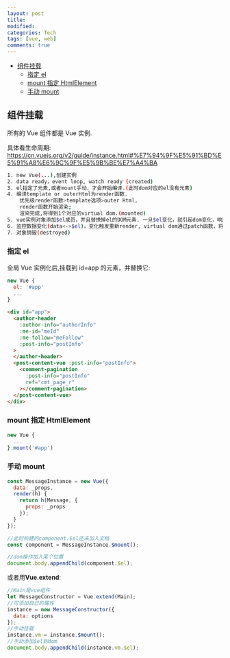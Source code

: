 ```yaml
---
layout: post
title:
modified:
categories: Tech
tags: [vue, web]
comments: true
---
```


<!-- TOC -->

- [组件挂载](#组件挂载)
  - [指定 el](#指定-el)
  - [mount 指定 HtmlElement](#mount-指定-HtmlElement)
  - [手动 mount](#手动-mount)

<!-- /TOC -->

## 组件挂载

所有的 Vue 组件都是 Vue 实例.

具体看生命周期: <https://cn.vuejs.org/v2/guide/instance.html#%E7%94%9F%E5%91%BD%E5%91%A8%E6%9C%9F%E5%9B%BE%E7%A4%BA>

```sh
1. new Vue(...),创建实例
2. data ready，event loop, watch ready (created)
3. el指定了元素,或者mount手动，才会开始编译.(此时dom对应的el没有元素)
4. 编译template or outerHtml为render函数.
    优先级render函数>template选项>outer Html,
    render函数开始渲染;
    渲染完成,将得到1个对应的virtual dom.(mounted)
5. vue实例对象添加$el成员，并且替换掉el的DOM元素. 一旦$el变化，就引起dom变化，响应式的核心.
6. 监控数据变化(data<->$el)，变化触发重新render, virtual dom通过patch函数，将变化的部分改动到dom tree上(updated)
7. 对象销毁(destroyed)
```

### 指定 el

全局 Vue 实例化后,挂载到 id=app 的元素，并替换它:

```js
new Vue {
  el: '#app'
  ...
}
```

```html
<div id="app">
  <author-header
    :author-info="authorInfo"
    :me-id="meId"
    :me-follow="meFollow"
    :post-info="postInfo"
  >
  </author-header>
  <post-content-vue :post-info="postInfo">
    <comment-pagination
      :post-info="postInfo"
      ref="cmt_page_r"
    ></comment-pagination>
  </post-content-vue>
</div>
```

### mount 指定 HtmlElement

```js
new Vue {
  ...
}.mount('#app')
```

### 手动 mount

```js
const MessageInstance = new Vue({
  data: _props,
  render(h) {
    return h(Message, {
      props: _props
    });
  }
});

//此时构建的component.$el还未加入文档
const component = MessageInstance.$mount();

//dom操作加入某个位置
document.body.appendChild(component.$el);
```

或者用**Vue.extend**:

```js
//Main是vue组件
let MessageConstructor = Vue.extend(Main);
//可添加自己的属性
instance = new MessageConstructor({
  data: options
});
//手动挂载
instance.vm = instance.$mount();
//手动添加$el到dom
document.body.appendChild(instance.vm.$el);
```

